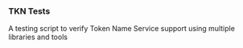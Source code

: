 ### TKN Tests
A testing script to verify Token Name Service support using multiple libraries and tools
